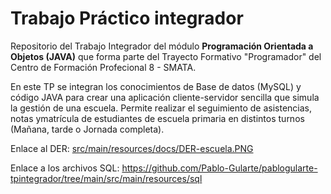 # Trabajo Práctico integrador

Repositorio del Trabajo Integrador del módulo **Programación Orientada a Objetos (JAVA)** que forma parte del Trayecto Formativo "Programador" del Centro de Formación Profecional 8 - SMATA.

En este TP se integran los conocimientos de Base de datos (MySQL) y código JAVA para crear una aplicación cliente-servidor sencilla que simula la gestión de una escuela. Permite realizar el seguimiento de asistencias, notas ymatrícula de estudiantes de escuela primaria en distintos turnos (Mañana, tarde o Jornada completa).

Enlace al DER: [src/main/resources/docs/DER-escuela.PNG](https://github.com/Pablo-Gularte/pablogularte-tpintegrador/blob/main/src/main/resources/docs/DER-escuela.PNG)

Enlace a los archivos SQL: https://github.com/Pablo-Gularte/pablogularte-tpintegrador/tree/main/src/main/resources/sql
